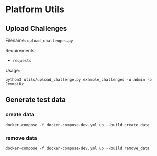 # Platform Utils

## Upload Challenges
Filename: `upload_challenges.py`

Requirements: 
- `requests`

Usage:
```
python3 utils/upload_challenge.py example_challenges -u admin -p JxvmsiUz
```

## Generate test data
### create data
```
docker-compose -f docker-compose-dev.yml up --build create_data
```
### remove data
```
docker-compose -f docker-compose-dev.yml up --build remove_data
```